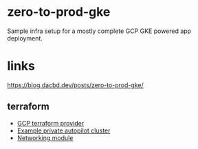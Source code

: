# zero-to-prod-gke
Sample infra setup for a mostly complete GCP GKE powered app deployment.

# links
https://blog.dacbd.dev/posts/zero-to-prod-gke/

## terraform
- [GCP terraform provider](https://registry.terraform.io/providers/hashicorp/google/latest/docs)
- [Example private autopilot cluster](https://github.com/terraform-google-modules/terraform-google-kubernetes-engine/tree/master/examples/simple_autopilot_private)
- [Networking module](https://github.com/terraform-google-modules/terraform-google-network)

